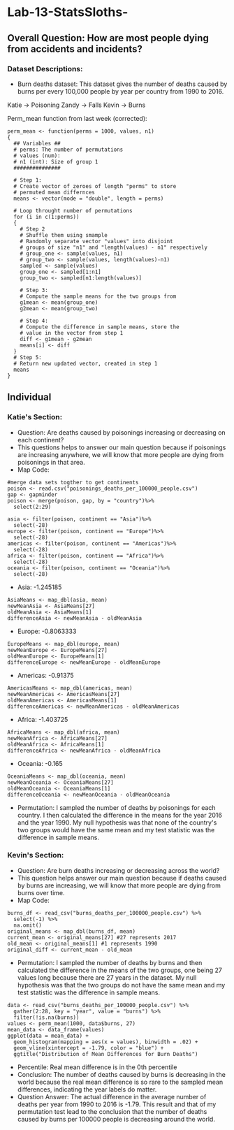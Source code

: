 # Lab-13-StatsSloths-

## Overall Question: How are most people dying from accidents and incidents?

### Dataset Descriptions:
* Burn deaths dataset: This dataset gives the number of deaths caused by burns per every 100,000 people by year per country from 1990 to 2016.

Katie -> Poisoning
Zandy -> Falls
Kevin -> Burns


Perm_mean function from last week (corrected):
```{r}
perm_mean <- function(perms = 1000, values, n1)
{
  ## Variables ##
  # perms: The number of permutations 
  # values (num): 
  # n1 (int): Size of group 1
  ###############
  
  # Step 1:
  # Create vector of zeroes of length "perms" to store
  # permuted mean differnces
  means <- vector(mode = "double", length = perms)
  
  # Loop throught number of permutations
  for (i in c(1:perms))
  {
    # Step 2
    # Shuffle them using smample
    # Randomly separate vector "values" into disjoint 
    # groups of size "n1" and "length(values) - n1" respectively
    # group_one <- sample(values, n1)
    # group_two <- sample(values, length(values)-n1)
    sampled <- sample(values)
    group_one <- sampled[1:n1]
    group_two <- sampled[n1:length(values)]
    
    # Step 3:
    # Compute the sample means for the two groups from
    g1mean <- mean(group_one)
    g2mean <- mean(group_two)
    
    # Step 4: 
    # Compute the difference in sample means, store the
    # value in the vector from step 1
    diff <- g1mean - g2mean
    means[i] <- diff
  }
  # Step 5:
  # Return new updated vector, created in step 1
  means
}
```

## Individual

### Katie's Section:
* Question: Are deaths caused by poisonings increasing or decreasing on each continent?
* This questions helps to answer our main question because if poisonings are increasing anywhere, we will know that more people are dying from poisonings in that area.
* Map Code:
```{r}
#merge data sets togther to get continents
poison <- read.csv("poisonings_deaths_per_100000_people.csv")
gap <- gapminder
poison <- merge(poison, gap, by = "country")%>%
  select(2:29)
```
```{r}
asia <- filter(poison, continent == "Asia")%>%
  select(-28)
europe <- filter(poison, continent == "Europe")%>%
  select(-28)
americas <- filter(poison, continent == "Americas")%>%
  select(-28)
africa <- filter(poison, continent == "Africa")%>%
  select(-28)
oceania <- filter(poison, continent == "Oceania")%>%
  select(-28)
```
* Asia: -1.245185 
```{r}
AsiaMeans <- map_dbl(asia, mean)
newMeanAsia <- AsiaMeans[27]
oldMeanAsia <- AsiaMeans[1]
differenceAsia <- newMeanAsia - oldMeanAsia
```
* Europe: -0.8063333 
```{r}
EuropeMeans <- map_dbl(europe, mean)
newMeanEurope <- EuropeMeans[27]
oldMeanEurope <- EuropeMeans[1]
differenceEurope <- newMeanEurope - oldMeanEurope
```
* Americas: -0.91375 
```{r}
AmericasMeans <- map_dbl(americas, mean)
newMeanAmericas <- AmericasMeans[27]
oldMeanAmericas <- AmericasMeans[1]
differenceAmericas <- newMeanAmericas - oldMeanAmericas
```
* Africa: -1.403725 
```{r}
AfricaMeans <- map_dbl(africa, mean)
newMeanAfrica <- AfricaMeans[27]
oldMeanAfrica <- AfricaMeans[1]
differenceAfrica <- newMeanAfrica - oldMeanAfrica
```
* Oceania: -0.165
```{r}
OceaniaMeans <- map_dbl(oceania, mean)
newMeanOceania <- OceaniaMeans[27]
oldMeanOceania <- OceaniaMeans[1]
differenceOceania <- newMeanOceania - oldMeanOceania
```
* Permutation: I sampled the number of deaths by poisonings for each country. I then calculated the difference in the means for the year 2016 and the year 1990. My null hypothesis was that none of the country's two groups would have the same mean and my test statistic was the difference in sample means. 

### Kevin's Section:
* Question: Are burn deaths increasing or decreasing across the world?
* This question helps answer our main question because if deaths caused by burns are increasing, we will know that more people are dying from burns over time.
* Map Code:
```{r}
burns_df <- read_csv("burns_deaths_per_100000_people.csv") %>%
  select(-1) %>%
  na.omit()
original_means <- map_dbl(burns_df, mean)
current_mean <- original_means[27] #27 represents 2017
old_mean <- original_means[1] #1 represents 1990
original_diff <- current_mean - old_mean
```
* Permutation: I sampled the number of deaths by burns and then calculated the difference in the means of the two groups, one being 27 values long because there are 27 years in the dataset. My null hypothesis was that the two groups do not have the same mean and my test statistic was the difference in sample means.
```{r}
data <- read_csv("burns_deaths_per_100000_people.csv") %>%
  gather(2:28, key = "year", value = "burns") %>%
  filter(!is.na(burns))
values <- perm_mean(1000, data$burns, 27)
mean_data <- data_frame(values)
ggplot(data = mean_data) +
  geom_histogram(mapping = aes(x = values), binwidth = .02) +
  geom_vline(xintercept = -1.79, color = "blue") +
  ggtitle("Distribution of Mean Differences for Burn Deaths")
```
* Percentile: Real mean difference is in the 0th percentile
* Conclusion: The number of deaths caused by burns is decreasing in the world because the real mean difference is so rare to the sampled mean differences, indicating the year labels do matter.
* Question Answer: The actual difference in the average number of deaths per year from 1990 to 2016 is -1.79. This result and that of my permutation test lead to the conclusion that the number of deaths caused by burns per 100000 people is decreasing around the world.



